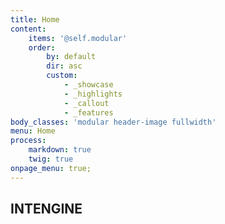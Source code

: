 ```yaml
---
title: Home
content:
    items: '@self.modular'
    order:
        by: default
        dir: asc
        custom:
            - _showcase
            - _highlights
            - _callout
            - _features
body_classes: 'modular header-image fullwidth'
menu: Home
process:
    markdown: true
    twig: true
onpage_menu: true;
---
```


## INTENGINE